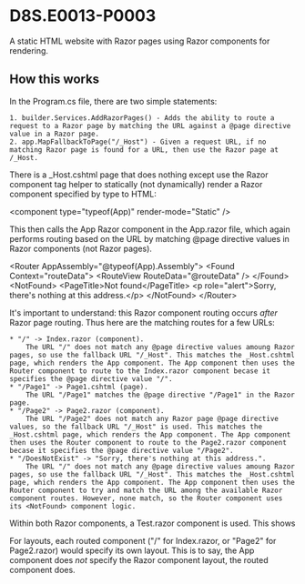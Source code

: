 # D8S.E0013-P0003
A static HTML website with Razor pages using Razor components for rendering.


## How this works

In the Program.cs file, there are two simple statements:

	1. builder.Services.AddRazorPages() - Adds the ability to route a request to a Razor page by matching the URL against a @page directive value in a Razor page.
	2. app.MapFallbackToPage("/_Host") - Given a request URL, if no matching Razor page is found for a URL, then use the Razor page at /_Host.

There is a _Host.cshtml page that does nothing except use the Razor component tag helper to statically (not dynamically) render a Razor component specified by type to HTML:

\<component type="typeof(App)" render-mode="Static" />

This then calls the App Razor component in the App.razor file, which again performs routing based on the URL by matching @page directive values in Razor components (not Razor pages).

\<Router AppAssembly="@typeof(App).Assembly">
    \<Found Context="routeData">
        \<RouteView RouteData="@routeData" />
    \</Found>
    \<NotFound>
        \<PageTitle>Not found\</PageTitle>
        \<p role="alert">Sorry, there's nothing at this address.\</p>
    \</NotFound>
\</Router>

It's important to understand: this Razor component routing occurs *after* Razor page routing. Thus here are the matching routes for a few URLs:

    * "/" -> Index.razor (component).
        The URL "/" does not match any @page directive values amoung Razor pages, so use the fallback URL "/_Host". This matches the _Host.cshtml page, which renders the App component. The App component then uses the Router component to route to the Index.razor component becase it specifies the @page directive value "/".
    * "/Page1" -> Page1.cshtml (page).
        The URL "/Page1" matches the @page directive "/Page1" in the Razor page.
    * "/Page2" -> Page2.razor (component).
        The URL "/Page2" does not match any Razor page @page directive values, so the fallback URL "/_Host" is used. This matches the _Host.cshtml page, which renders the App component. The App component then uses the Router component to route to the Page2.razor component becase it specifies the @page directive value "/Page2".
    * "/DoesNotExist" -> "Sorry, there's nothing at this address.".
        The URL "/" does not match any @page directive values amoung Razor pages, so use the fallback URL "/_Host". This matches the _Host.cshtml page, which renders the App component. The App component then uses the Router component to try and match the URL among the available Razor component routes. However, none match, so the Router component uses its <NotFound> component logic.

Within both Razor components, a Test.razor component is used. This shows

For layouts, each routed component ("/" for Index.razor, or "Page2" for Page2.razor) would specify its own layout. This is to say, the App component does *not* specify the Razor component layout, the routed component does.